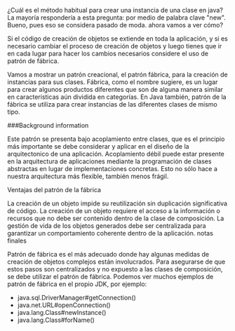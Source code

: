 ¿Cuál es el método habitual para crear una instancia de una clase en java? La mayoría respondería a esta pregunta: por medio de palabra clave "new". Bueno, pues eso se considera pasado de moda. ahora vamos a ver cómo? 

Si el código de creación de objetos se extiende en toda la aplicación, y si es necesario cambiar el proceso de creación de objetos y luego tienes que ir en cada lugar para hacer los cambios necesarios considere el uso de patrón de fábrica.

Vamos a mostrar un patrón creacional, el patrón fábrica, para la creación de instancias para sus clases. Fábrica, como el nombre sugiere, es un lugar para crear algunos productos diferentes que son de alguna manera similar en características aún dividida en categorías. En Java también, patrón de la fábrica se utiliza para crear instancias de las diferentes clases de mismo tipo.


###Background information

Este patrón se presenta bajo acoplamiento entre clases, que es el principio más importante se debe considerar y aplicar en el diseño de la arquitectonico de una aplicación. Acoplamiento débil puede estar presente en la arquitectura de aplicaciones mediante la programación de clases abstractas en lugar de implementaciones concretas. Esto no sólo hace a nuestra arquitectura más flexible, también menos frágil.

Ventajas del patrón de la fábrica


La creación de un objeto impide su reutilización sin duplicación significativa de código. La creación de un objeto requiere el acceso a la información o recursos que no debe ser contenido dentro de la clase de composición. La gestión de vida de los objetos generados debe ser centralizada para garantizar un comportamiento coherente dentro de la aplicación. notas finales

Patrón de fábrica es el más adecuado donde hay algunas medidas de creación de objetos complejos están involucrados. Para asegurarse de que estos pasos son centralizados y no expuesto a las clases de composición, se debe utilizar el patrón de fábrica. Podemos ver muchos ejemplos de patrón de fábrica en el propio JDK, por ejemplo:

* java.sql.DriverManager#getConnection()
* java.net.URL#openConnection()
* java.lang.Class#newInstance()
* java.lang.Class#forName()
